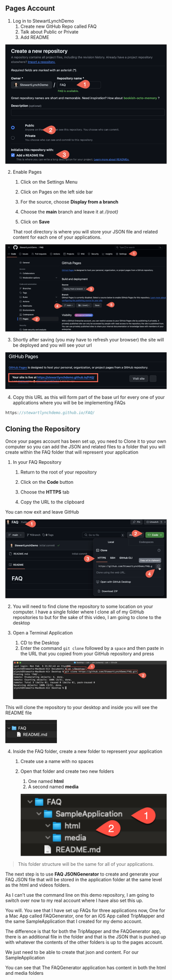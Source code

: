 ## Pages Account

1. Log in to StewartLynchDemo
   1. Create new GitHub Repo called FAQ
   2. Talk about Public or Private
   3. Add README

![image-20240205213309399](Images/image-20240205213309399.png)

2. Enable Pages

   1. Click on the Settings Menu

   2. Click on Pages on the left side bar

   3. For the source, choose **Display from a branch**

   4. Choose the **main** branch and leave it at */(root)*

   5. Click on **Save**

   That root directory is where you will store your JSON file and related content for each one of your applications.

![image-20240205213624658](Images/image-20240205213624658.png)

3. Shortly after saving (you may have to refresh your browser) the site will be deployed and you will see your url

![image-20240205214200696](Images/image-20240205214200696.png)

4. Copy this URL as this will form part of the base url for every one of your applications where you will be be implementing FAQs

```swift
https://stewartlynchdemo.github.io/FAQ/
```

## Cloning the Repository

Once your pages account has been set up, you need to Clone it to your own computer so you can add the JSON and related files to a folder that you will create within the FAQ folder that will represent your application

1. In your FAQ Repository

   1. Return to the root of your repository

   2. Click on the **Code** button

   3. Choose the **HTTPS** tab

   4. Copy the URL to the clipboard

You can now exit and leave GitHub

![image-20240205214716029](Images/image-20240205214716029.png)

2. You will need to find clone the repository to some location on your computer.  I have a single folder where I clone all of my GitHub repositories to but for the sake of this video, I am going to clone to the desktop

3. Open a Terminal Application

   1. CD to the Desktop
   2. Enter the command `git clone` followed by a `space` and then paste in the URL that you copied from your GitHub repository and press <Return>

   ![image-20240205215822174](Images/image-20240205215822174.png)

This will clone the repository to your desktop and inside you will see the README file

![image-20240205220457697](Images/image-20240205220457697.png)

4. Inside the FAQ folder, create a new folder to represent your application

   1. Create use a name with no spaces

   2. Open that folder and create two new folders

      1. One named **html**
      2. A second named **media**

      ![image-20240206125427263](Images/image-20240206125427263.png)

> This folder structure will be the same for all of your applications.

The next step is to use **FAQ JSONGenerator** to create and generate your FAQ JSON file that will be stored in the application folder at the same level as the html and videos folders.



As I can't use the command line on this demo repository, I am going to switch over now to my real account where I have also set this up.

You will.  You see that I have set up FAQs for three applications now, One for a Mac App called FAQGenerator, one for an iOS App called TripMapper and the same SampleApplication that I created for my demo account.

The difference is that for both the TripMapper and the FAQGenerator app, there is an additional file in the folder and that is the JSON that is pushed up with whatever the contents of the other folders is up to the pages account.

We just need to be able to create that json and content. For our SampleApplication

You can see that The FAQGenerator application has content in both the html and media folders

